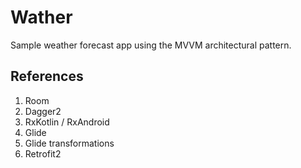 # Wather 

Sample weather forecast app using the MVVM architectural pattern.

## References
1. Room
2. Dagger2
3. RxKotlin / RxAndroid
5. Glide
6. Glide transformations
7. Retrofit2

